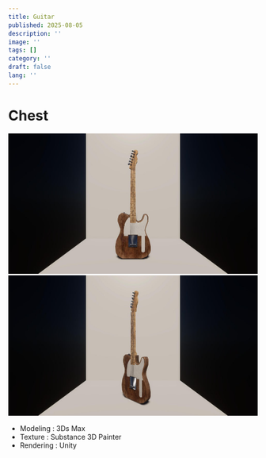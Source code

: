 ```yaml
---
title: Guitar
published: 2025-08-05
description: ''
image: ''
tags: []
category: ''
draft: false 
lang: ''
---
```

# Chest

![1](./images/Guitar_001.jpg)
![2](./images/Guitar_002.jpg)

- Modeling : 3Ds Max
- Texture : Substance 3D Painter
- Rendering : Unity

